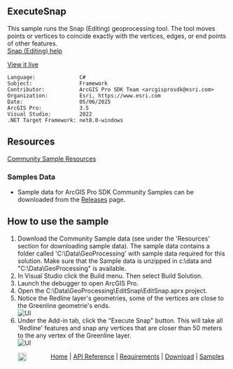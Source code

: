 ## ExecuteSnap

<!-- TODO: Write a brief abstract explaining this sample -->
This sample runs the Snap (Editing) geoprocessing tool.  The tool moves points or vertices to coincide exactly with the vertices, edges, or end points of other features.   
[Snap (Editing) help](https://pro.arcgis.com/en/pro-app/latest/tool-reference/editing/snap.htm)  
  


<a href="https://pro.arcgis.com/en/pro-app/sdk/" target="_blank">View it live</a>

<!-- TODO: Fill this section below with metadata about this sample-->
```
Language:              C#
Subject:               Framework
Contributor:           ArcGIS Pro SDK Team <arcgisprosdk@esri.com>
Organization:          Esri, https://www.esri.com
Date:                  05/06/2025
ArcGIS Pro:            3.5
Visual Studio:         2022
.NET Target Framework: net8.0-windows
```

## Resources

[Community Sample Resources](https://github.com/Esri/arcgis-pro-sdk-community-samples#resources)

### Samples Data

* Sample data for ArcGIS Pro SDK Community Samples can be downloaded from the [Releases](https://github.com/Esri/arcgis-pro-sdk-community-samples/releases) page.  

## How to use the sample
<!-- TODO: Explain how this sample can be used. To use images in this section, create the image file in your sample project's screenshots folder. Use relative url to link to this image using this syntax: ![My sample Image](FacePage/SampleImage.png) -->
1. Download the Community Sample data (see under the 'Resources' section for downloading sample data).  The sample data contains a folder called 'C:\Data\GeoProcessing' with sample data required for this solution.  Make sure that the Sample data is unzipped in c:\data and "C:\Data\GeoProcessing" is available.
2. In Visual Studio click the Build menu. Then select Build Solution.    
3. Launch the debugger to open ArcGIS Pro.  
4. Open the C:\Data\GeoProcessing\EditSnap\EditSnap.aprx project.   
5. Notice the Redline layer's geometries, some of the vertices are close to the Greenline geometrie's ends.   
![UI](Screenshots/Redline.png)  
6. Under the Add-in tab, click the "Execute Snap" button.  This will take all 'Redline' features and snap any vertices that are closer than 50 meters to the any vertex of the Greenline layer.  
![UI](Screenshots/Snapped.png)  
  

<!-- End -->

&nbsp;&nbsp;&nbsp;&nbsp;&nbsp;&nbsp;<img src="https://esri.github.io/arcgis-pro-sdk/images/ArcGISPro.png"  alt="ArcGIS Pro SDK for Microsoft .NET Framework" height = "20" width = "20" align="top"  >
&nbsp;&nbsp;&nbsp;&nbsp;&nbsp;&nbsp;&nbsp;&nbsp;&nbsp;&nbsp;&nbsp;&nbsp;
[Home](https://github.com/Esri/arcgis-pro-sdk/wiki) | <a href="https://pro.arcgis.com/en/pro-app/latest/sdk/api-reference" target="_blank">API Reference</a> | [Requirements](https://github.com/Esri/arcgis-pro-sdk/wiki#requirements) | [Download](https://github.com/Esri/arcgis-pro-sdk/wiki#installing-arcgis-pro-sdk-for-net) | <a href="https://github.com/esri/arcgis-pro-sdk-community-samples" target="_blank">Samples</a>
